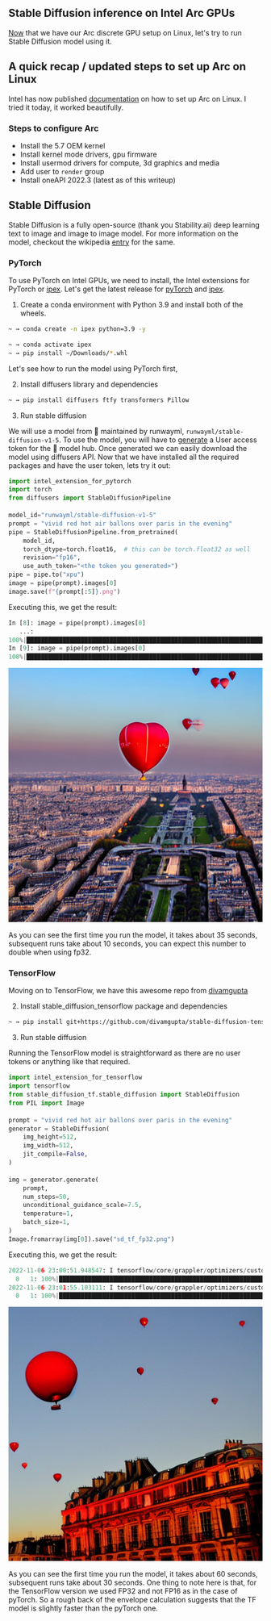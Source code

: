 ## Stable Diffusion inference on Intel Arc GPUs

[Now](https://blog.rahul.onl/posts/2022-08-12-arc-dgpu-linux.html) that we have our
Arc discrete GPU setup on Linux, let's try to run Stable Diffusion model using it.


## A quick recap / updated steps to set up Arc on Linux

Intel has now published [documentation](https://dgpu-docs.intel.com/installation-guides/ubuntu/ubuntu-jammy-arc.html) on how to set up Arc on Linux. 
I tried it today, it worked beautifully.

### Steps to configure Arc

- Install the 5.7 OEM kernel
- Install kernel mode drivers, gpu firmware
- Install usermod drivers for compute, 3d graphics and media
- Add user to `render` group
- Install oneAPI 2022.3 (latest as of this writeup)

## Stable Diffusion

Stable Diffusion is a fully open-source (thank you Stability.ai) deep learning text to image and image to image model. For more information on the model,
checkout the wikipedia [entry](https://en.wikipedia.org/wiki/Stable_Diffusion) for the same.

### PyTorch

To use PyTorch on Intel GPUs, we need to install, the Intel extensions for PyTorch or [ipex](https://github.com/intel/intel-extension-for-pytorch). Let's get the latest release
for [pyTorch](https://github.com/intel/intel-extension-for-pytorch/releases/download/v1.10.200%2Bgpu/torch-1.10.0a0+git3d5f2d4-cp39-cp39-linux_x86_64.whl) and [ipex](https://github.com/intel/intel-extension-for-pytorch/releases/download/v1.10.200%2Bgpu/intel_extension_for_pytorch-1.10.200+gpu-cp39-cp39-linux_x86_64.whl).

1. Create a conda environment with Python 3.9 and install both of the wheels.

```bash
~ → conda create -n ipex python=3.9 -y
```
```bash
~ → conda activate ipex
~ → pip install ~/Downloads/*.whl
```

Let's see how to run the model using PyTorch first,

2. Install diffusers library and dependencies


```bash
~ → pip install diffusers ftfy transformers Pillow
```

3. Run stable diffusion

We will use a model from 🤗 maintained by runwayml, `runwayml/stable-diffusion-v1-5`. To use the model, you will have to [generate](https://huggingface.co/docs/hub/security-tokens) a User access token for the 🤗 model hub.
Once generated we can easily download the model using diffusers API. Now that we have installed all the required packages and have the user token, lets try it out:


```python
import intel_extension_for_pytorch
import torch
from diffusers import StableDiffusionPipeline

model_id="runwayml/stable-diffusion-v1-5"
prompt = "vivid red hot air ballons over paris in the evening"
pipe = StableDiffusionPipeline.from_pretrained(
    model_id,
    torch_dtype=torch.float16,  # this can be torch.float32 as well
    revision="fp16",
    use_auth_token="<the token you generated>")
pipe = pipe.to("xpu")
image = pipe(prompt).images[0]
image.save(f"{prompt[:5]}.png")
```

Executing this, we get the result:

```python
In [8]: image = pipe(prompt).images[0]
   ...: 
100%|██████████████████████████████████████████████████████████████████████████████████████████████████████████████████████████████████████████████████████████| 51/51 [00:35<00:00,  1.43it/s]
In [9]: image = pipe(prompt).images[0]
100%|██████████████████████████████████████████████████████████████████████████████████████████████████████████████████████████████████████████████████████████| 51/51 [00:09<00:00,  5.20it/s]
```

![](./images/sd_pyt_fp16.png)

As you can see the first time you run the model, it takes about 35 seconds, subsequent runs take about 10 seconds, you can expect this number to double when using fp32. 

### TensorFlow

Moving on to TensorFlow, we have this awesome repo from [divamgupta](https://github.com/divamgupta/stable-diffusion-tensorflow)

2. Install stable_diffusion_tensorflow package and dependencies


```bash
~ → pip install git+https://github.com/divamgupta/stable-diffusion-tensorflow ftfy pillow tqdm regex tensorflow-addons
```

3. Run stable diffusion

Running the TensorFlow model is straightforward as there are no user tokens or anything like that required.

```python
import intel_extension_for_tensorflow
import tensorflow
from stable_diffusion_tf.stable_diffusion import StableDiffusion
from PIL import Image

prompt = "vivid red hot air ballons over paris in the evening"
generator = StableDiffusion(
    img_height=512,
    img_width=512,
    jit_compile=False,
)

img = generator.generate(
    prompt,
    num_steps=50,
    unconditional_guidance_scale=7.5,
    temperature=1,
    batch_size=1,
)
Image.fromarray(img[0]).save("sd_tf_fp32.png")
```

Executing this, we get the result:

```python
2022-11-06 23:00:51.948547: I tensorflow/core/grappler/optimizers/custom_graph_optimizer_registry.cc:114] Plugin optimizer for device_type XPU is enabled.
  0   1: 100%|█████████████████████████████████████████████████████████████████████████████████████████████████████████████████████████████████████████████████| 50/50 [01:00<00:00,  1.21s/it]
2022-11-06 23:01:55.103111: I tensorflow/core/grappler/optimizers/custom_graph_optimizer_registry.cc:114] Plugin optimizer for device_type XPU is enabled.
  0   1: 100%|█████████████████████████████████████████████████████████████████████████████████████████████████████████████████████████████████████████████████| 50/50 [00:29<00:00,  1.67it/s]
```

![](./images/sd_tf_fp32.png)

As you can see the first time you run the model, it takes about 60 seconds, subsequent runs take about 30 seconds. One thing to note here is that, for the TensorFlow version we used FP32 and not FP16 as in the case of pyTorch.
So a rough back of the envelope calculation suggests that the TF model is slightly faster than the pyTorch one.





